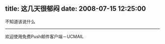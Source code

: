 title: 这几天很郁闷
date: 2008-07-15 12:25:00
---

不知道该说什么

----------------------------------
欢迎使用免费Push邮件客户端－UCMAIL